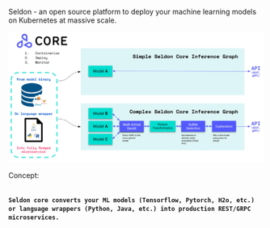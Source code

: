 Seldon - an open source platform to deploy your machine learning models on Kubernetes at massive scale.


![Architeture](images/seldon-core-high-level.jpg)


Concept:

<code>
<b>Seldon core converts your ML models (Tensorflow, Pytorch, H2o, etc.) or language wrappers (Python, Java, etc.) into production REST/GRPC microservices.</b> 
</code>
